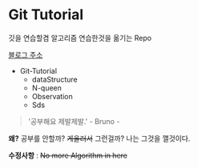 # Git Tutorial

깃을 연습할겸 알고리즘 연습한것을 옮기는 Repo

[블로그 주소](https://storyofslacker.tistory.com)


* Git-Tutorial
  * dataStructure
  * N-queen	
  * Observation	
  * Sds
  
> '공부해요 제발제발.' - Bruno -

**왜?** 공부를 안할까? ~~게을러서~~ 그런걸까? 나는 그것을 깰것이다.


**수정사항** : ~~No more Algorithm in here~~
